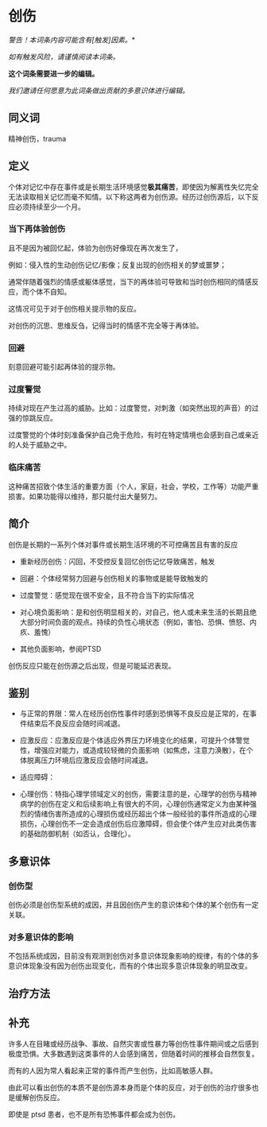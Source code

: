 # 创伤

**警告！本词条内容可能含有*[触发]因素。**

_如有触发风险，请谨慎阅读本词条。_

**这个词条需要进一步的编辑。**

_我们邀请任何愿意为此词条做出贡献的多意识体进行编辑。_

## 同义词

精神创伤，trauma

## 定义

个体对记忆中存在事件或是长期生活环境感觉**极其痛苦**，即使因为解离性失忆完全无法读取相关记忆而毫不知情。以下称这两者为创伤源。经历过创伤源后，以下反应必须持续至少一个月。

### 当下再体验创伤

且不是因为被回忆起，体验为创伤好像现在再次发生了，

例如：侵入性的生动创伤记忆/影像；反复出现的创伤相关的梦或噩梦；

通常伴随着强烈的情感或躯体感觉，当下的再体验可导致和当时创伤相同的情感反应，而个体不自知。

这情况可见于对于创伤相关提示物的反应。

对创伤的沉思、思维反刍，记得当时的情感不完全等于再体验。

### 回避

刻意回避可能引起再体验的提示物。

### 过度警觉

持续对现在产生过高的威胁。比如：过度警觉，对刺激（如突然出现的声音）的过强的惊跳反应。

过度警觉的个体时刻准备保护自己免于危险，有时在特定情境也会感到自己或亲近的人处于威胁之中。

### 临床痛苦

这种痛苦招致个体生活的重要方面（个人，家庭，社会，学校，工作等）功能严重损害。如果功能得以维持，那只能付出大量努力。

## 简介

创伤是长期的一系列个体对事件或长期生活环境的不可控痛苦且有害的反应

- 重新经历创伤：闪回，不受控反复回忆创伤记忆导致痛苦，触发

- 回避：个体经常努力回避与创伤相关的事物或是能导致触发的

- 过度警觉：感觉现在很不安全，且不符合当下的实际情况

- 对心境负面影响：是和创伤明显相关的，对自己，他人或未来生活的长期且绝大部分时间负面的观点。持续的负性心境状态（例如，害怕、恐惧、愤怒、内疚、羞愧）

- 其他负面影响，参阅PTSD

创伤反应只能在创伤源之后出现，但是可能延迟表现。

## 鉴别

- 与正常的界限：常人在经历创伤性事件时感到恐惧等不良反应是正常的，在事件结束后不良反应会随时间减退。

- 应激反应：应激反应是个体适应外界压力环境变化的结果，可提升个体警觉性，增强应对能力，或造成较轻微的负面影响（如焦虑，注意力涣散），在个体脱离压力环境后应激反应会随时间减退。

- 适应障碍：

- 心理创伤：特指心理学领域定义的创伤，需要注意的是，心理学的创伤与精神病学的创伤在定义和后续影响上有很大的不同，心理创伤通常定义为由某种强烈的情绪伤害所造成的心理损伤或经历超出个体一般经验的事件所造成的心理损伤，心理创伤不一定会造成创伤后应激障碍，但会使个体产生应对此类伤害的基础防御机制（如否认，合理化）。

## 多意识体

### 创伤型

创伤必须是创伤型系统的成因，并且因创伤产生的意识体和个体的某个创伤有一定关联。

### 对多意识体的影响

不包括系统成因，目前没有观测到创伤对多意识体现象影响的规律，有的个体的多意识体现象没有因为创伤出现变化，而有的个体出现多意识体现象的明显改变。

## 治疗方法

## 补充

许多人在目睹或经历战争、事故、自然灾害或性暴力等创伤性事件期间或之后感到极度恐惧。大多数遇到这类事件的人会感到痛苦，但随着时间的推移会自然恢复。

而有的人因为常人看起来正常的事件而产生创伤，比如高敏感人群。

由此可以看出创伤的本质不是创伤源本身而是个体的反应，对于创伤的治疗很多也是缓解创伤反应。

即使是 ptsd 患者，也不是所有恐怖事件都会成为创伤。
